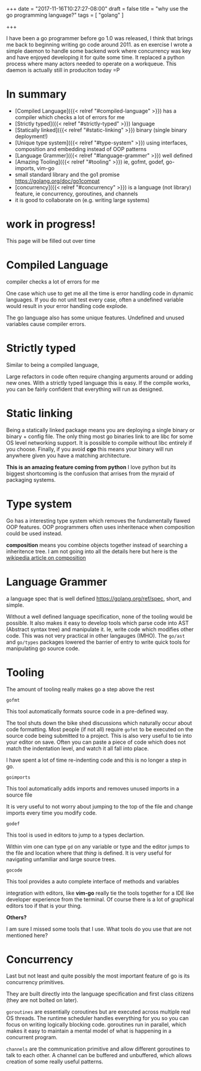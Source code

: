+++
date = "2017-11-16T10:27:27-08:00"
draft = false
title = "why use the go programming language?"
tags = [ "golang" ]


+++

I have been a go programmer before go 1.0 was released, I think that brings me back to beginning writing go code around 2011. as en exercise I wrote a simple daemon to handle
some backend work where concurrency was key and have enjoyed developing it for quite some time. It replaced a python process where many actors
needed to operate on a workqueue. This daemon is actually still in produciton today =P

# In summary

- [Compiled Language]({{< relref "#compiled-language" >}}) has a compiler which checks a lot of errors for me
- [Strictly typed]({{< relref "#strictly-typed" >}}) language
- [Statically linked]({{< relref "#static-linking" >}}) binary (single binary deployment!)
- [Unique type system]({{< relref "#type-system" >}}) using interfaces, composition and embedding instead of OOP patterns
- [Language Grammer]({{< relref "#language-grammer" >}}) well defined 
- [Amazing Tooling]({{< relref "#tooling" >}}) ie, gofmt, godef, go-imports, vim-go
- small standard library and the go1 promise https://golang.org/doc/go1compat
- [concurrency]({{< relref "#concurrency" >}}) is a language (not library) feature, ie concurrency, goroutines, and channels
- it is good to collaborate on (e.g. writing large systems)

# work in progress!

This page will be filled out over time

# Compiled Language 

compiler checks a lot of errors for me

One case which use to get me all the time is error handling code in dynamic languages. If you do not unit test every case, often a undefined variable would result
in your error handling code explode.

The go language also has some unique features. Undefined and unused variables cause compiler errors.


# Strictly typed 

Similar to being a compiled language, 

Large refactors in code often require changing arguments around or adding new ones. With a strictly
typed language this is easy. If the compile works, you can be fairly confident that everything will run
as designed.

# Static linking 

Being a statically linked package means you are deploying a single binary or binary + config file. The only thing most go binaries link to are libc for some OS level networking support. It is possible
to compile without libc entirely if you choose. Finally, if you avoid **cgo** this means your binary will run anywhere given you have a matching architecture. 

**This is an amazing feature coming from python** I love python but its biggest shortcoming is the confusion that arrises from the myraid of packaging systems.

# Type system

Go has a interesting type system which removes the fundamentally flawed OOP features. OOP programmers often uses inheritenace when composition could be used instead.

**composition** means you combine objects together instead of searching a inheritence tree. I am not going into all the details here but here is the [wikipedia article on composition](https://en.wikipedia.org/wiki/Composition_over_inheritance)


# Language Grammer

a language spec that is well defined https://golang.org/ref/spec, short, and simple.

Without a well defined language specification, none of the tooling would be possible. It also makes it easy to develop tools which parse code into AST (Abstract syntax tree) and manipulate it. Ie, write code which
modifies other code. This was not very practical in other langauges (IMHO). The `go/ast` and `go/types` packages lowered the barrier of entry to write quick tools for manipulating go source code.


# Tooling

The amount of tooling really makes go a step above the rest

`gofmt`

This tool automatically formats source code in a pre-defined way. 

The tool shuts down the bike shed discussions which naturally occur about code formatting. Most people (if not all) require `gofmt` to be executed on the source code being submitted to a project. This 
is also very useful to tie into your editor on save. Often you can paste a piece of code which does not match the indentation level, and watch it all fall into place.

I have spent a lot of time re-indenting code and this is no longer a step in go.

`goimports`

This tool automatically adds imports and removes unused imports in a source file

It is very useful to not worry about jumping to the top of the file and change imports every time you modify code.

`godef`

This tool is used in editors to jump to a types declartion. 

Within vim one can type `gd` on any variable or type and the editor jumps to the file and location where that *thing* is defined. It is very useful for navigating
unfamiliar and large source trees.

`gocode`

This tool provides a auto complete interface of methods and variables

integration with editors, like **vim-go** really tie the tools together for a IDE like developer experience from the terminal. Of course there
is a lot of graphical editors too if that is your thing.


**Others?**

I am sure I missed some tools that I use.  What tools do you use that are not mentioned here?



# Concurrency

Last but not least and quite possibly the most important feature of go is its concurrency primitives.

They are built directly into the language specification and first class citizens (they are not bolted on later). 

`goroutines` are essentially coroutines but are executed across multiple real OS threads. The runtime scheduler handles everything for you so you can focus on writing logically blocking
code. goroutines run in parallel, which makes it easy to maintain a mental model of what is happening in a concurrent program.

`channels` are the communication primitive and allow different goroutines to talk to each other. A channel can be buffered and unbuffered, which allows creation of some really useful patterns.

